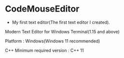 # CodeMouseEditor

- My first text editor(The first text editor I created).

Modern Text Editor for Windows Terminal(1.15 and above)

Platform : Windows(Windows 11 recommended)

C++ Minimum required version : C++ 11